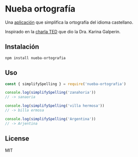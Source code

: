 # Nueba ortografía

Una [aplicación](https://victorze.github.io/nueba-ortografia/) que simplifica la ortografía del idioma castellano.

Inspirado en la [charla TED](https://www.youtube.com/watch?v=VpkneIesi60) que dio la Dra. Karina Galperin.

## Instalación

```
npm install nueba-ortografia
```

## Uso

```javascript
const { simplifySpelling } = require('nueba-ortografia')

console.log(simplifySpelling('zanahoria'))
// -> sanaoria

console.log(simplifySpelling('villa hermosa'))
// -> billa ermosa

console.log(simplifySpelling('Argentina'))
// -> Arjentina
```

License
---
MIT
